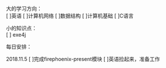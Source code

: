 大的学习方向：  
[ ]英语
[ ]计算机网络
[ ]数据结构
[ ]计算机基础
[ ]C语言

小的知识点：  
[ ] exe4j

每日安排：  

2018.11.5 
[ ]完成firephoenix-present模块
[ ]英语捡起来，准备工作
